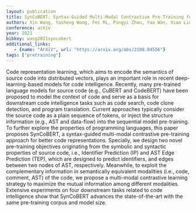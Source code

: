 ```yaml
---
layout: publication
title: SynCoBERT: Syntax-Guided Multi-Modal Contrastive Pre-Training for Code Representation
authors: Xin Wang, Yasheng Wang, Fei Mi, Pingyi Zhou, Yao Wan, Xiao Liu, Li Li, Hao Wu, Jin Liu, Xin Jiang
conference: arXiv
year: 2021
bibkey: wang2021syncobert
additional_links:
   - {name: "ArXiV", url: "https://arxiv.org/abs/2108.04556"}
tags: ["pretraining"]
---
```

Code representation learning, which aims to encode the semantics of source code into distributed vectors, plays an important role in recent deep-learning-based models for code intelligence. Recently, many pre-trained language models for source code (e.g., CuBERT and CodeBERT) have been proposed to model the context of code and serve as a basis for downstream code intelligence tasks such as code search, code clone detection, and program translation. Current approaches typically consider the source code as a plain sequence of tokens, or inject the structure information (e.g., AST and data-flow) into the sequential model pre-training. To further explore the properties of programming languages, this paper proposes SynCoBERT, a syntax-guided multi-modal contrastive pre-training approach for better code representations. Specially, we design two novel pre-training objectives originating from the symbolic and syntactic properties of source code, i.e., Identifier Prediction (IP) and AST Edge Prediction (TEP), which are designed to predict identifiers, and edges between two nodes of AST, respectively. Meanwhile, to exploit the complementary information in semantically equivalent modalities (i.e., code, comment, AST) of the code, we propose a multi-modal contrastive learning strategy to maximize the mutual information among different modalities. Extensive experiments on four downstream tasks related to code intelligence show that SynCoBERT advances the state-of-the-art with the same pre-training corpus and model size.
